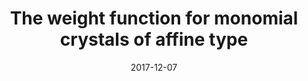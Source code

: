 ---
title: "The weight function for monomial crystals of affine type"
collection: publications
permalink: /publication/2017-12-07-the-weight-function-for_monomial-crystals-of-affine-type
date: 2017-12-07
doi: '10.1080/00927872.2018.1424870'
arxiv: '1707.03159'
file: '/files/article-the-weight-function-for_monomial-crystals-of-affine-type.pdf'
citation: '<i>The weight function for monomial crystals of affine type</i> (with L. James), Comm. Alg. <b>46</b> (2018), no. 8, 3622–3641.'
---